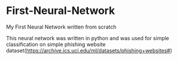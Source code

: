# First-Neural-Network
My First Neural Network written from scratch

This neural network was written in python and was used for simple classification on simple phishing website dataset(https://archive.ics.uci.edu/ml/datasets/phishing+websites#)
